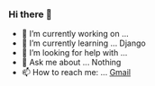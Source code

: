 ### Hi there 👋

- 🔭 I’m currently working on ... 
- 🌱 I’m currently learning ... Django
- 🤔 I’m looking for help with ... 
- 💬 Ask me about ... Nothing
- 📫 How to reach me: ... [Gmail](mailto:pandeygaurav068@gmail.com)
